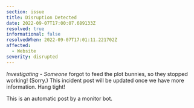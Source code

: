 ```yaml
---
section: issue
title: Disruption Detected
date: 2022-09-07T17:00:07.689133Z
resolved: true
informational: false
resolvedWhen: 2022-09-07T17:01:11.221702Z
affected:
  - Website
severity: disrupted
---
```

*Investigating* - _Someone_ forgot to feed the plot bunnies, so they stopped working! (Sorry.) This incident post will be updated once we have more information. Hang tight!

This is an automatic post by a monitor bot.
        